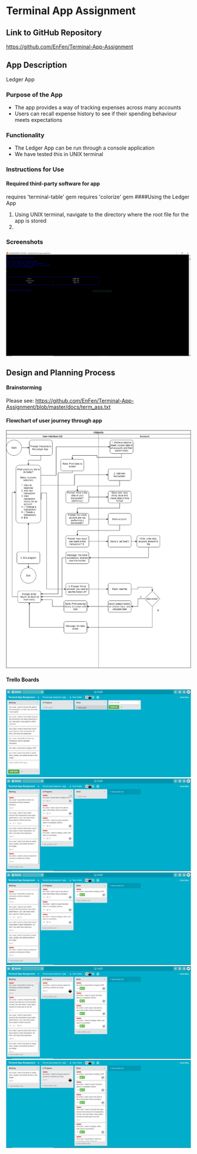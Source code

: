 # Terminal App Assignment

## Link to GitHub Repository
https://github.com/EnFen/Terminal-App-Assignment

## App Description
Ledger App

### Purpose of the App
* The app provides a way of tracking expenses across many accounts
* Users can recall expense history to see if their spending behaviour meets expectations

### Functionality
* The Ledger App can be run through a console application
* We have tested this in UNIX terminal

### Instructions for Use
#### Required third-party software for app
requires 'terminal-table' gem
requires 'colorize' gem
####Using the Ledger App
1. Using UNIX terminal, navigate to the directory where the root file for the app is stored
2. 

### Screenshots
![Ledger App Screenshot ](/docs/img/ledger_app_screenshot.JPG)

## Design and Planning Process
#### Brainstorming
Please see:
https://github.com/EnFen/Terminal-App-Assignment/blob/master/docs/term_ass.txt

#### Flowchart of user journey through app
![User Journey Flowchart ](/docs/img/ledger_design.jpg)

#### Trello Boards
![Trello 1 ](/docs/img/trello_screenshots/trello_1.JPG)
![Trello 2 ](/docs/img/trello_screenshots/trello_2.JPG)
![Trello 3 ](/docs/img/trello_screenshots/trello_3.JPG)
![Trello 4 ](/docs/img/trello_screenshots/trello_4.JPG)
![Trello 5 ](/docs/img/trello_screenshots/trello_5.JPG)

















